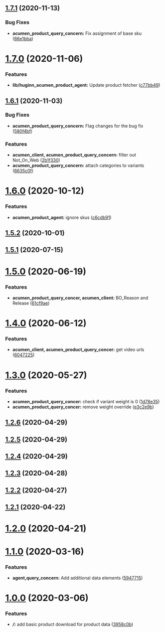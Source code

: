 ## [1.7.1](https://github.com/5-stones/huginn_acumen_product_agent/compare/v1.7.0...v1.7.1) (2020-11-13)


### Bug Fixes

* **acumen_product_query_concern:** Fix assignment of base sku ([66e1bba](https://github.com/5-stones/huginn_acumen_product_agent/commit/66e1bba7b96b193b52431e570a2c16b62f9eca54))



# [1.7.0](https://github.com/5-stones/huginn_acumen_product_agent/compare/v1.6.1...v1.7.0) (2020-11-06)


### Features

* **lib/huginn_acumen_product_agent:** Update product fetcher ([c77bb49](https://github.com/5-stones/huginn_acumen_product_agent/commit/c77bb493d5e5b383ff6a9d7bc115cca7583bb704))



## [1.6.1](https://github.com/5-stones/huginn_acumen_product_agent/compare/v1.6.0...v1.6.1) (2020-11-03)


### Bug Fixes

* **acumen_product_query_concern:** Flag changes for the bug fix ([580f4bf](https://github.com/5-stones/huginn_acumen_product_agent/commit/580f4bfca525a2d29ed9fd9fb3933518902c1031))


### Features

* **acumen_client, acumen_product_query_concern:** filter out Not_On_Web ([2b1f330](https://github.com/5-stones/huginn_acumen_product_agent/commit/2b1f330c81282bb9e5100f62253b0bc0d3950bc6))
* **acumen_product_query_concern:** attach categories to variants ([6635c0f](https://github.com/5-stones/huginn_acumen_product_agent/commit/6635c0f7b1f308181ad443dae1426077f15a1222))



# [1.6.0](https://github.com/5-stones/huginn_acumen_product_agent/compare/v1.5.2...v1.6.0) (2020-10-12)


### Features

* **acumen_product_agent:** ignore skus ([c6cdb91](https://github.com/5-stones/huginn_acumen_product_agent/commit/c6cdb91f08cc50c30e83960eb8efb1b5c65c323f))



## [1.5.2](https://github.com/5-stones/huginn_acumen_product_agent/compare/v1.5.1...v1.5.2) (2020-10-01)



## [1.5.1](https://github.com/5-stones/huginn_acumen_product_agent/compare/v1.5.0...v1.5.1) (2020-07-15)



# [1.5.0](https://github.com/5-stones/huginn_acumen_product_agent/compare/v1.4.0...v1.5.0) (2020-06-19)


### Features

* **acumen_product_query_concer, acumen_client:** BO_Reason and Release ([61cf9ae](https://github.com/5-stones/huginn_acumen_product_agent/commit/61cf9ae9c07f5fd6e879296b27effd6038b7fc24))



# [1.4.0](https://github.com/5-stones/huginn_acumen_product_agent/compare/v1.3.0...v1.4.0) (2020-06-12)


### Features

* **acumen_client, acumen_product_query_concer:** get video urls ([6047225](https://github.com/5-stones/huginn_acumen_product_agent/commit/60472257454e2f6f1621ea9b9be60d35d4b26ff0))



# [1.3.0](https://github.com/5-stones/huginn_acumen_product_agent/compare/v1.2.6...v1.3.0) (2020-05-27)


### Features

* **acumen_product_query_concer:** check if variant weight is 0 ([1d78e35](https://github.com/5-stones/huginn_acumen_product_agent/commit/1d78e3599f60927ce446a1b41cfae6dec1b004a0))
* **acumen_product_query_concer:** remove weight override ([e3c2e9b](https://github.com/5-stones/huginn_acumen_product_agent/commit/e3c2e9b22d0f96919c61ec85be56281b240683ef))



## [1.2.6](https://github.com/5-stones/huginn_acumen_product_agent/compare/v1.2.5...v1.2.6) (2020-04-29)



## [1.2.5](https://github.com/5-stones/huginn_acumen_product_agent/compare/v1.2.4...v1.2.5) (2020-04-29)



## [1.2.4](https://github.com/5-stones/huginn_acumen_product_agent/compare/v1.2.3...v1.2.4) (2020-04-29)



## [1.2.3](https://github.com/5-stones/huginn_acumen_product_agent/compare/v1.2.2...v1.2.3) (2020-04-28)



## [1.2.2](https://github.com/5-stones/huginn_acumen_product_agent/compare/v1.2.1...v1.2.2) (2020-04-27)



## [1.2.1](https://github.com/5-stones/huginn_acumen_product_agent/compare/v1.2.0...v1.2.1) (2020-04-22)



# [1.2.0](https://github.com/5-stones/huginn_acumen_product_agent/compare/v1.1.0...v1.2.0) (2020-04-21)



# [1.1.0](https://github.com/5-stones/huginn_acumen_product_agent/compare/v1.0.0...v1.1.0) (2020-03-16)


### Features

* **agent,query_concern:** Add additional data elements ([5947715](https://github.com/5-stones/huginn_acumen_product_agent/commit/5947715114ffac59dc9de5ecc95ff946d62329c4))



# [1.0.0](https://github.com/5-stones/huginn_acumen_product_agent/compare/3958c0b86a0af452f55e6de5dcfdd54ba35cb255...v1.0.0) (2020-03-06)


### Features

* ***/*:** add basic product download for product data ([3958c0b](https://github.com/5-stones/huginn_acumen_product_agent/commit/3958c0b86a0af452f55e6de5dcfdd54ba35cb255))



